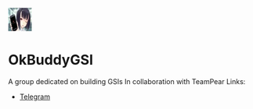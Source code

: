 ![Anime girl holding a phone with the Xiaomi "System has been destroyed screen"](https://raw.githubusercontent.com/OkBuddyGSI/.github/main/assets/logo48.jpg "OkBuddyGSI's icon")
# OkBuddyGSI

A group dedicated on building GSIs
In collaboration with TeamPear
Links:
+ [Telegram](https://t.me/OkBuddyGSI)
